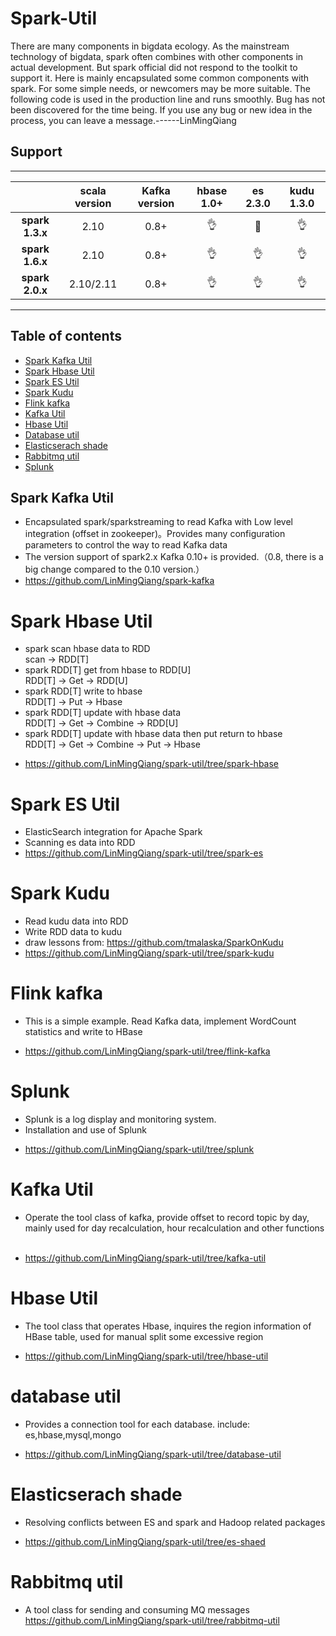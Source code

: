 # Spark-Util 
There are many components in bigdata ecology. As the mainstream technology of bigdata, spark often combines with other components in actual development. But spark official did not respond to the toolkit to support it.
Here is mainly encapsulated some common components with spark. For some simple needs, or newcomers may be more suitable. The following code is used in the production line and runs smoothly. Bug has not been discovered for the time being. If you use any bug or new idea in the process, you can leave a message.------LinMingQiang  <br>
## Support
---
|                    | scala version      |Kafka version       | hbase 1.0+         | es   2.3.0         |kudu  1.3.0         |
|:------------------:|:------------------:|:------------------:|:------------------:|:------------------:|:------------------:|
| **spark 1.3.x**    | 2.10               | 0.8+               | :ok_hand: | :star2: | :ok_hand: |
| **spark 1.6.x**    | 2.10               | 0.8+               | :ok_hand: | :ok_hand: | :ok_hand: |
| **spark 2.0.x**    | 2.10/2.11          | 0.8+               | :ok_hand: | :ok_hand: | :ok_hand: |
---

## Table of contents
- [Spark Kafka Util](#Spark-Kafka-Util)
- [Spark Hbase Util](#Spark-Hbase-Util)
- [Spark ES Util](#Spark-ES-Util)
- [Spark Kudu](#Spark-Kudu)
- [Flink kafka](#Flink-kafka)
- [Kafka Util](#Kafka-Util)
- [Hbase Util](#Hbase-Util)
- [Database util](#database-util)
- [Elasticserach shade](#Elasticserach-shade)
- [Rabbitmq util](#Rabbitmq-util)
- [Splunk](#Splunk)


<a name="Spark-Kafka-Util"></a>
 ## Spark Kafka Util <br>
 - Encapsulated spark/sparkstreaming to read Kafka with Low level integration (offset in zookeeper)。Provides many configuration parameters to control the way to read Kafka data
 - The version support of spark2.x Kafka 0.10+ is provided.（0.8, there is a big change compared to the 0.10 version.）
 - https://github.com/LinMingQiang/spark-kafka

<a name="Spark-Hbase-Util"></a>
 # Spark Hbase Util <br>
 * spark scan hbase data to RDD <br>
  scan -> RDD[T]
 * spark RDD[T] get from hbase to RDD[U] <br>
  RDD[T] -> Get -> RDD[U]
 * spark RDD[T] write to hbase <br>
  RDD[T] -> Put -> Hbase
 * spark RDD[T] update with hbase data  <br>
  RDD[T] -> Get -> Combine -> RDD[U] <br>
 * spark RDD[T] update with hbase data then put return to hbase <br>
  RDD[T] -> Get -> Combine -> Put -> Hbase
 - https://github.com/LinMingQiang/spark-util/tree/spark-hbase
 
<a name="Spark-ES-Util"></a>
# Spark ES Util  <br>
- ElasticSearch integration for Apache Spark  <br>
- Scanning es data into RDD <br>
- https://github.com/LinMingQiang/spark-util/tree/spark-es

<a name="Spark-Kudu"></a>
# Spark Kudu  <br>
- Read kudu data into RDD <br>
- Write RDD data to kudu <br>
- draw lessons from: https://github.com/tmalaska/SparkOnKudu
- https://github.com/LinMingQiang/spark-util/tree/spark-kudu

<a name="Flink-kafka"></a>
# Flink kafka
* This is a simple example. Read Kafka data, implement WordCount statistics and write to HBase <br>
- https://github.com/LinMingQiang/spark-util/tree/flink-kafka

<a name="Splunk"></a>
# Splunk  <br>
* Splunk is a log display and monitoring system.
* Installation and use of Splunk <br>
- https://github.com/LinMingQiang/spark-util/tree/splunk

<a name="Kafka-Util"></a>
# Kafka Util
* Operate the tool class of kafka, provide offset to record topic by day, mainly used for day recalculation, hour recalculation and other functions  <br>
- https://github.com/LinMingQiang/spark-util/tree/kafka-util

<a name="Hbase-Util"></a>
# Hbase Util
* The tool class that operates Hbase, inquires the region information of HBase table, used for manual split some excessive region  <br>
- https://github.com/LinMingQiang/spark-util/tree/hbase-util

<a name="Database-util"></a>
# database util
* Provides a connection tool for each database. include: es,hbase,mysql,mongo  <br>
- https://github.com/LinMingQiang/spark-util/tree/database-util

<a name="Elasticserach-shade"></a>
# Elasticserach shade
* Resolving conflicts between ES and spark and Hadoop related packages <br>
- https://github.com/LinMingQiang/spark-util/tree/es-shaed

<a name="Rabbitmq-util"></a>
# Rabbitmq util
* A tool class for sending and consuming MQ messages  <br>
https://github.com/LinMingQiang/spark-util/tree/rabbitmq-util


